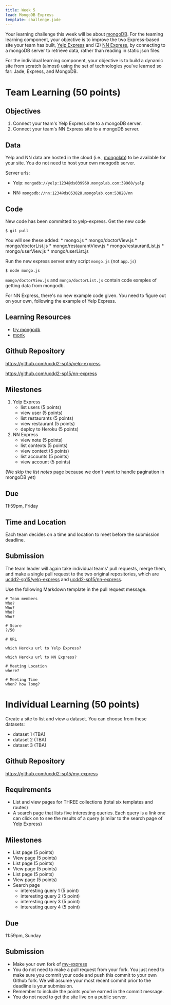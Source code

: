 ```yaml
---
title: Week 5
lead: MongoDB Express
template: challenge.jade
---
```


Your learning challenge this week will be about [mongoDB](https://www.mongodb.org/). For the teaming learning component, your objective is to improve the two Express-based site your team has built, [Yelp Express](https://github.com/ucdd2-sp15/nn-express) and (2) [NN Express](https://github.com/ucdd2-sp15/nn-express), by connecting to a mongoDB server to retrieve data, rather than reading in static json files.

For the individual learning component, your objective is to build a dynamic site from scratch (almost) using the set of technologies you've learned so far: Jade, Express, and MongoDB.

# Team Learning (50 points)

## Objectives

1. Connect your team's Yelp Express site to a mongoDB server. 
1. Connect your team's NN Express site to a mongoDB server. 

## Data

Yelp and NN data are hosted in the cloud (i.e., [mongolab](https://mongolab.com/)) to be available for your site. You do not need to host your own mongodb server.

Server urls:

* Yelp: `mongodb://yelp:1234@ds039960.mongolab.com:39960/yelp`

* NN: `mongodb://nn:1234@ds053828.mongolab.com:53828/nn`

## Code

New code has been committed to yelp-express. Get the new code

    $ git pull

You will see these added:
    * mongo.js
    * mongo/doctorView.js
    * mongo/doctorList.js
    * mongo/restaurantView.js
    * mongo/restaurantList.js
    * mongo/userView.js
    * mongo/userList.js
    

Run the new express server entry script `mongo.js` (not `app.js`)  

    $ node mongo.js

`mongo/doctorView.js` and `mongo/doctorList.js` contain code exmples of getting data from mongodb.

For NN Express, there's no new example code given. You need to figure out on your own, following the example of Yelp Express.

## Learning Resources

* [try mongodb](http://try.mongodb.org/)
* [monk](https://www.npmjs.com/package/monk)

## Github Repository

<a href="https://github.com/ucdd2-sp15/yelp-express" class="btn btn-info">https://github.com/ucdd2-sp15/yelp-express</a>


<a href="https://github.com/ucdd2-sp15/nn-express" class="btn btn-info">https://github.com/ucdd2-sp15/nn-express</a>

## Milestones

1. Yelp Express
    - list users (5 points)
    - view user (5 points)
    - list restaurants (5 points)
    - view restaurant (5 points)
    - deploy to Heroku (5 points)
1. NN Express
    - view note (5 points)
    - list contexts (5 points)
    - view context (5 points)
    - list accounts (5 points)
    - view account (5 points)

(We skip the _list notes_ page because we don't want to handle pagination in mongoDB yet)

## Due
11:59pm, Friday

## Time and Location

Each team decides on a time and location to meet before the submission deadline.

## Submission

The team leader will again take individual teams' pull requests, merge them, and make a single pull request to the two original repositories, which are  [ucdd2-sp15/yelp-express](https://github.com/ucdd2-sp15/yelp-express) and [ucdd2-sp15/nn-express](https://github.com/ucdd2-sp15/nn-express).

Use the following Markdown template in the pull request message.

```
# Team members
Who?
Who?
Who?
Who?

# Score
?/50

# URL

which Heroku url to Yelp Express?

which Heroku url to NN Express?

# Meeting Location
where?

# Meeting Time
when? how long?

```

# Individual Learning (50 points)

Create a site to list and view a dataset. You can choose from these datasets:

* dataset 1 (TBA)
* dataset 2 (TBA)
* dataset 3 (TBA)

## Github Repository

<a href="https://github.com/ucdd2-sp15/my-express" class="btn btn-info">https://github.com/ucdd2-sp15/my-express</a>

## Requirements

* List and view pages for THREE collections (total six templates and routes)
* A search page that lists five interesting queries. Each query is a link one can click on to see the results of a query (similar to the search page of Yelp Express)

## Milestones

* List page (5 points)
* View page (5 points)
* List page (5 points)
* View page (5 points)
* List page (5 points)
* View page (5 points)
* Search page
    - interesting query 1 (5 point)
    - interesting query 2 (5 point)
    - interesting query 3 (5 point)
    - interesting query 4 (5 point)
    
## Due
11:59pm, Sunday

## Submission

* Make your own fork of [my-express](https://github.com/ucdd2-sp15/my-express)
* You do not need to make a pull request from your fork. You just need to make sure you commit your code and push this commit to your own Github fork. We will assume your most recent commit prior to the deadline is your submission. 
* Remember to include the points you've earned in the commit message.
* You do not need to get the site live on a public server.
